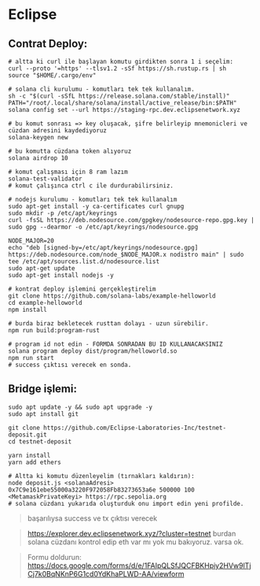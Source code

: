 # Eclipse

## Contrat Deploy:

```console
# altta ki curl ile başlayan komutu girdikten sonra 1 i seçelim:
curl --proto '=https' --tlsv1.2 -sSf https://sh.rustup.rs | sh
source "$HOME/.cargo/env"

# solana cli kurulumu - komutları tek tek kullanalım.
sh -c "$(curl -sSfL https://release.solana.com/stable/install)"
PATH="/root/.local/share/solana/install/active_release/bin:$PATH"
solana config set --url https://staging-rpc.dev.eclipsenetwork.xyz

# bu komut sonrası => key oluşacak, şifre belirleyip mnemonicleri ve cüzdan adresini kaydediyoruz
solana-keygen new

# bu komutta cüzdana token alıyoruz
solana airdrop 10

# komut çalışması için 8 ram lazım 
solana-test-validator
# komut çalışınca ctrl c ile durdurabilirsiniz.

# nodejs kurulumu - komutları tek tek kullanalım
sudo apt-get install -y ca-certificates curl gnupg
sudo mkdir -p /etc/apt/keyrings
curl -fsSL https://deb.nodesource.com/gpgkey/nodesource-repo.gpg.key | sudo gpg --dearmor -o /etc/apt/keyrings/nodesource.gpg

NODE_MAJOR=20
echo "deb [signed-by=/etc/apt/keyrings/nodesource.gpg] https://deb.nodesource.com/node_$NODE_MAJOR.x nodistro main" | sudo tee /etc/apt/sources.list.d/nodesource.list
sudo apt-get update
sudo apt-get install nodejs -y

# kontrat deploy işlemini gerçekleştirelim
git clone https://github.com/solana-labs/example-helloworld
cd example-helloworld
npm install

# burda biraz bekletecek rusttan dolayı - uzun sürebilir.
npm run build:program-rust

# program id not edin - FORMDA SONRADAN BU ID KULLANACAKSINIZ
solana program deploy dist/program/helloworld.so
npm run start
# success çıktısı verecek en sonda.

```

## Bridge işlemi:

```console
sudo apt update -y && sudo apt upgrade -y
sudo apt install git

git clone https://github.com/Eclipse-Laboratories-Inc/testnet-deposit.git
cd testnet-deposit

yarn install
yarn add ethers

# Altta ki komutu düzenleyelim (tırnakları kaldırın):
node deposit.js <solanaAdresi> 0x7C9e161ebe55000a3220F972058Fb83273653a6e 500000 100 <MetamaskPrivateKeyi> https://rpc.sepolia.org
# solana cüzdanı yukarıda oluşturduk onu import edin yeni profilde.
```

> başarılıysa success ve tx çıktısı verecek

> https://explorer.dev.eclipsenetwork.xyz/?cluster=testnet burdan solana cüzdanı kontrol edip eth var mı yok mu bakıyoruz. varsa ok.

> Formu doldurun: https://docs.google.com/forms/d/e/1FAIpQLSfJQCFBKHpiy2HVw9lTjCj7k0BqNKnP6G1cd0YdKhaPLWD-AA/viewform
